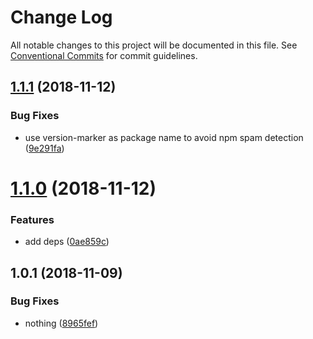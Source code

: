 # Change Log

All notable changes to this project will be documented in this file.
See [Conventional Commits](https://conventionalcommits.org) for commit guidelines.

## [1.1.1](https://github.com/sodatea/npm-test/compare/soda-monorepo-test-3@1.1.0...soda-monorepo-test-3@1.1.1) (2018-11-12)


### Bug Fixes

* use version-marker as package name to avoid npm spam detection ([9e291fa](https://github.com/sodatea/npm-test/commit/9e291fa))





# [1.1.0](https://github.com/sodatea/npm-test/compare/soda-monorepo-test-3@1.0.1...soda-monorepo-test-3@1.1.0) (2018-11-12)


### Features

* add deps ([0ae859c](https://github.com/sodatea/npm-test/commit/0ae859c))





## 1.0.1 (2018-11-09)


### Bug Fixes

* nothing ([8965fef](https://github.com/sodatea/npm-test/commit/8965fef))
